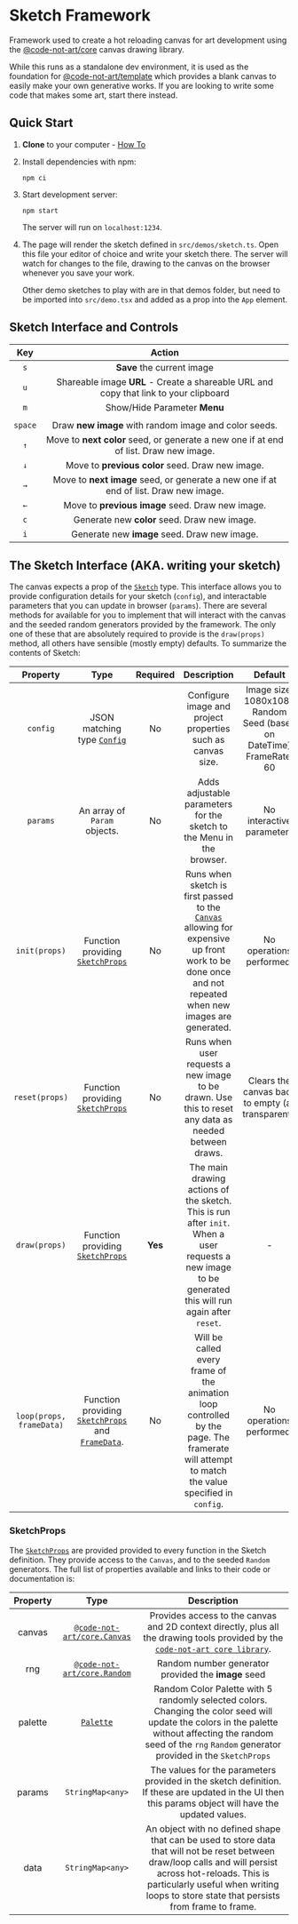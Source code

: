 # Sketch Framework

Framework used to create a hot reloading canvas for art development using the [@code-not-art/core](https://github.com/code-not-art/core) canvas drawing library.

While this runs as a standalone dev environment, it is used as the foundation for [@code-not-art/template](https://github.com/code-not-art/template) which provides a blank canvas to easily make your own generative works. If you are looking to write some code that makes some art, start there instead.

## Quick Start

1. **Clone** to your computer - [How To](https://docs.github.com/en/desktop/contributing-and-collaborating-using-github-desktop/adding-and-cloning-repositories/cloning-a-repository-from-github-to-github-desktop)

1. Install dependencies with npm:

   ```
   npm ci
   ```

1. Start development server:

   ```
   npm start
   ```

   The server will run on `localhost:1234`.

1. The page will render the sketch defined in `src/demos/sketch.ts`. Open this file your editor of choice and write your sketch there. The server will watch for changes to the file, drawing to the canvas on the browser whenever you save your work.

   Other demo sketches to play with are in that demos folder, but need to be imported into `src/demo.tsx` and added as a prop into the `App` element.

## Sketch Interface and Controls

| **Key** |                                      **Action**                                       |
| :-----: | :-----------------------------------------------------------------------------------: |
|   `s`   |                              **Save** the current image                               |
|   `u`   | Shareable image **URL** - Create a shareable URL and copy that link to your clipboard |
|   `m`   |                             Show/Hide Parameter **Menu**                              |
|         |                                                                                       |
| `space` |                 Draw **new image** with random image and color seeds.                 |
|   `↑`   | Move to **next color** seed, or generate a new one if at end of list. Draw new image. |
|   `↓`   |                   Move to **previous color** seed. Draw new image.                    |
|   `→`   | Move to **next image** seed, or generate a new one if at end of list. Draw new image. |
|   `←`   |                   Move to **previous image** seed. Draw new image.                    |
|   `c`   |                     Generate new **color** seed. Draw new image.                      |
|   `i`   |                     Generate new **image** seed. Draw new image.                      |

## The Sketch Interface (AKA. writing your sketch)

The canvas expects a prop of the [`Sketch`](src/sketch/Sketch.ts) type. This interface allows you to provide configuration details for your sketch (`config`), and interactable parameters that you can update in browser (`params`). There are several methods for available for you to implement that will interact with the canvas and the seeded random generators provided by the framework. The only one of these that are absolutely required to provide is the `draw(props)` method, all others have sensible (mostly empty) defaults. To summarize the contents of Sketch:

|       **Property**       |                                                 **Type**                                                  | **Required** |                                                                                                       **Description**                                                                                                       |                                 **Default**                                 |
| :----------------------: | :-------------------------------------------------------------------------------------------------------: | :----------: | :-------------------------------------------------------------------------------------------------------------------------------------------------------------------------------------------------------------------------: | :-------------------------------------------------------------------------: |
|         `config`         |                            JSON matching type [`Config`](src/sketch/Config.ts)                            |      No      |                                                                                 Configure image and project properties such as canvas size.                                                                                 | Image size: 1080x1080<br/>Random Seed (based on DateTime)<br/>FrameRate: 60 |
|         `params`         |                                       An array of `Param` objects.                                        |      No      |                                                                            Adds adjustable parameters for the sketch to the Menu in the browser.                                                                            |                          No interactive parameters                          |
|      `init(props)`       |                       Function providing [`SketchProps`](src/sketch/SketchProps.ts)                       |      No      | Runs when sketch is first passed to the [`Canvas`](https://github.com/code-not-art/core/blob/main/src/canvas/index.ts) allowing for expensive up front work to be done once and not repeated when new images are generated. |                          No operations performed.                           |
|      `reset(props)`      |                       Function providing [`SketchProps`](src/sketch/SketchProps.ts)                       |      No      |                                                            Runs when user requests a new image to be drawn. Use this to reset any data as needed between draws.                                                             |             Clears the canvas back to empty (all transparent).              |
|      `draw(props)`       |                       Function providing [`SketchProps`](src/sketch/SketchProps.ts)                       |   **Yes**    |                                    The main drawing actions of the sketch. This is run after `init`. When a user requests a new image to be generated this will run again after `reset`.                                    |                                      -                                      |
| `loop(props, frameData)` | Function providing [`SketchProps`](src/sketch/SketchProps.ts) and [`FrameData`](src/sketch/FrameData.ts). |      No      |                                        Will be called every frame of the animation loop controlled by the page. The framerate will attempt to match the value specified in `config`.                                        |                          No operations performed.                           |

### SketchProps

The [`SketchProps`](src/sketch/SketchProps.ts) are provided provided to every function in the Sketch definition. They provide access to the `Canvas`, and to the seeded `Random` generators. The full list of properties available and links to their code or documentation is:

| **Property** |                                             **Type**                                              |                                                                                                                   **Description**                                                                                                                   |
| :----------: | :-----------------------------------------------------------------------------------------------: | :-------------------------------------------------------------------------------------------------------------------------------------------------------------------------------------------------------------------------------------------------: |
|    canvas    | [`@code-not-art/core.Canvas`](https://github.com/code-not-art/core/blob/main/src/canvas/index.ts) |                                       Provides access to the canvas and 2D context directly, plus all the drawing tools provided by the [`code-not-art core library`](https://github.com/code-not-art/core).                                        |
|     rng      | [`@code-not-art/core.Random`](https://github.com/code-not-art/core/blob/main/src/random/index.ts) |                                                                                                 Random number generator provided the **image** seed                                                                                                 |
|   palette    |                             [`Palette`](src/sketch/Palette/index.ts)                              |                 Random Color Palette with 5 randomly selected colors. Changing the color seed will update the colors in the palette without affecting the random seed of the `rng` `Random` generator provided in the `SketchProps`                 |
|    params    |                                         `StringMap<any>`                                          |                                                The values for the parameters provided in the sketch definition. If these are updated in the UI then this params object will have the updated values.                                                |
|     data     |                                         `StringMap<any>`                                          | An object with no defined shape that can be used to store data that will not be reset between draw/loop calls and will persist across hot-reloads. This is particularly useful when writing loops to store state that persists from frame to frame. |

